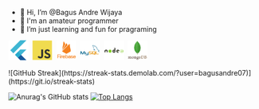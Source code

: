 - 👋 Hi, I’m @Bagus Andre Wijaya
- 👀 I'm an amateur programmer
- 🌱 I’m just learning and fun for pragraming
<div>

  <img src="https://github.com/devicons/devicon/blob/master/icons/flutter/flutter-original.svg" title="Flutter" alt="Flutter" width="40" height="40"/>&nbsp;
  <img src="https://github.com/devicons/devicon/blob/master/icons/javascript/javascript-original.svg" title="JavaScript" alt="JavaScript" width="40" height="40"/>&nbsp;
  <img src="https://github.com/devicons/devicon/blob/master/icons/firebase/firebase-plain-wordmark.svg" title="Firebase" alt="Firebase" width="40" height="40"/>&nbsp;
  <img src="https://github.com/devicons/devicon/blob/master/icons/mysql/mysql-original-wordmark.svg" title="MySQL"  alt="MySQL" width="40" height="40"/>&nbsp;
  <img src="https://github.com/devicons/devicon/blob/master/icons/nodejs/nodejs-original-wordmark.svg" title="NodeJS" alt="NodeJS" width="40" height="40"/>&nbsp;
    <img src="https://github.com/devicons/devicon/blob/master/icons/mongodb/mongodb-original-wordmark.svg" title="MongoDB" alt="MongoDB" width="40" height="40"/>&nbsp;

</div>
![GitHub Streak](https://streak-stats.demolab.com/?user=bagusandre07)](https://git.io/streak-stats)

![Anurag's GitHub stats](https://github-readme-stats.vercel.app/api?username=bagusandre07&show_icons=true&theme=radical)
[![Top Langs](https://github-readme-stats.vercel.app/api/top-langs/?username=bagusandre07&layout=compact&theme=gruvbox)](https://github.com/bagusandre07/github-readme-stats)

<!---
bagusandre07/bagusandre07 is a ✨ special ✨ repository because its `README.md` (this file) appears on your GitHub profile.
You can click the Preview link to take a look at your changes.
--->

